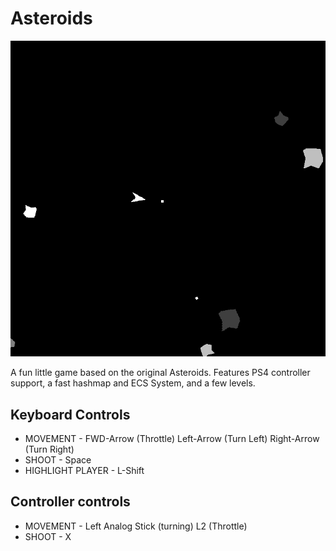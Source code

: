 # Asteroids
![Asteroids GIF](preview/Asteroids.gif)

A fun little game based on the original Asteroids. Features PS4 controller support, a fast hashmap and ECS System, and a few levels.


## Keyboard Controls

  * MOVEMENT - FWD-Arrow (Throttle) Left-Arrow (Turn Left) Right-Arrow (Turn Right)
  * SHOOT - Space
  * HIGHLIGHT PLAYER - L-Shift

## Controller controls

  * MOVEMENT - Left Analog Stick (turning) L2 (Throttle)
  * SHOOT - X
